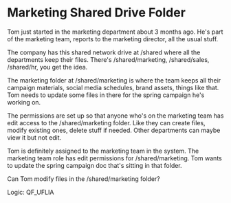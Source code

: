 # Marketing Shared Drive Folder

Tom just started in the marketing department about 3 months ago. He's part of the marketing team, reports to the marketing director, all the usual stuff.

The company has this shared network drive at /shared where all the departments keep their files. There's /shared/marketing, /shared/sales, /shared/hr, you get the idea.

The marketing folder at /shared/marketing is where the team keeps all their campaign materials, social media schedules, brand assets, things like that. Tom needs to update some files in there for the spring campaign he's working on.

The permissions are set up so that anyone who's on the marketing team has edit access to the /shared/marketing folder. Like they can create files, modify existing ones, delete stuff if needed. Other departments can maybe view it but not edit.

Tom is definitely assigned to the marketing team in the system. The marketing team role has edit permissions for /shared/marketing. Tom wants to update the spring campaign doc that's sitting in that folder.

Can Tom modify files in the /shared/marketing folder?

Logic: QF_UFLIA
